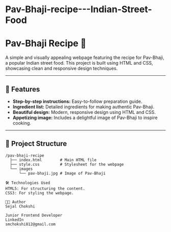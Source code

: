 # Pav-Bhaji-recipe---Indian-Street-Food
# Pav-Bhaji Recipe 🥘  

A simple and visually appealing webpage featuring the recipe for Pav-Bhaji, a popular Indian street food. This project is built using HTML and CSS, showcasing clean and responsive design techniques.  

---

## 🌟 Features  
- **Step-by-step instructions:** Easy-to-follow preparation guide.  
- **Ingredient list:** Detailed ingredients for making authentic Pav-Bhaji.  
- **Beautiful design:** Modern, responsive design using HTML and CSS.  
- **Appetizing image:** Includes a delightful image of Pav-Bhaji to inspire cooking.  

---

## 📂 Project Structure  

```plaintext
/pav-bhaji-recipe
  ├── index.html        # Main HTML file
  ├── style.css         # Stylesheet for the webpage
  └── images
      └── pav-bhaji.jpg # Image of Pav-Bhaji

🛠️ Technologies Used
HTML5: For structuring the content.
CSS3: For styling the webpage.

👩‍💻 Author
Sejal Chokshi

Junior Frontend Developer
LinkedIn
smchokshi812@gmail.com

